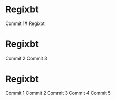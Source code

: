# Regixbt
Commit 1# Regixbt
# Regixbt
Commit 2
Commit 3
# Regixbt
Commit 1
Commit 2
Commit 3
Commit 4
Commit 5
